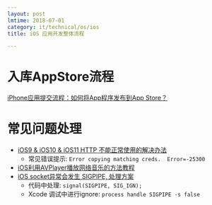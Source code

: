 ```yaml
---
layout: post
lmtime: 2018-07-01
category: it/technical/os/ios
title: iOS 应用开发整体流程

---
```


# 入库AppStore流程

[iPhone应用提交流程：如何将App程序发布到App Store？](http://blog.csdn.net/jwzbskywz/article/details/7730231)

# 常见问题处理

* [iOS9 & iOS10 & iOS11 HTTP 不能正常使用的解决办法](https://segmentfault.com/a/1190000002933776)
    * 常见错误提示: `Error copying matching creds.  Error=-25300`
* [iOS利用AVPlayer播放网络音乐的方法教程](https://m.jb51.net/article/114891.htm)
* [iOS socket异常会发生 SIGPIPE, 处理方案](https://blog.csdn.net/onlyou930/article/details/16116553)
    * 代码中处理: `signal(SIGPIPE, SIG_IGN);`
    * Xcode 调试中进行ignore: `process handle SIGPIPE -s false`
